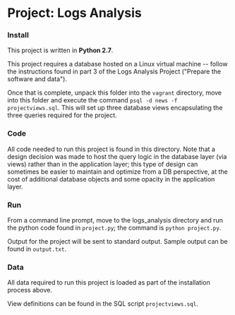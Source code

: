 # Project: Logs Analysis

### Install
This project is written in **Python 2.7**.

This project requires a database hosted on a Linux virtual machine -- follow the instructions 
found in part 3 of the Logs Analysis Project ("Prepare the software and data").

Once that is complete, unpack this folder into the `vagrant` directory, 
move into this folder and execute the command `psql -d news -f projectviews.sql`. 
This will set up three database views encapsulating the three queries required for the project.

### Code

All code needed to run this project is found in this directory.  Note that a design decision 
was made to host the query logic in the database layer (via views) rather than in the 
application layer; this type of design can sometimes be easier to maintain and optimize from a DB
perspective, at the cost of additional database objects and some opacity in the application layer.

### Run

From a command line prompt, move to the logs_analysis directory and run the python code 
found in `project.py`; the command is `python project.py`.  

Output for the project will be sent to standard output. Sample output can be found in `output.txt`.

### Data

All data required to run this project is loaded as part of the installation process above. 

View definitions can be found in the SQL script `projectviews.sql`.
